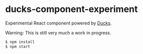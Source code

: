 # ducks-component-experiment

Experimental React component powered by [Ducks](https://github.com/erikras/ducks-modular-redux).

Warning: This is still very much a work in progress.

```bash
$ npm install
$ npm start
```
